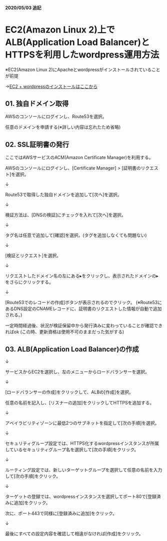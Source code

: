 #### 2020/05/03 追記

# EC2(Amazon Linux 2)上でALB(Application Load Balancer)とHTTPSを利用したwordpress運用方法

※EC2(Amazon Linux 2)にApacheとwordpressがインストールされていることが前提

→[EC2 + wordpressのインストールはここから](wordpress_installation.md)

## 01. 独自ドメイン取得

AWSのコンソールにログインし、Route53を選択。

任意のドメインを申請する(※詳しい内容は忘れたため省略)

## 02. SSL証明書の発行

ここではAWSサービスのACM(Amazon Certificate Manager)を利用する。

AWSのコンソールにログインし、[Certificate Manager] > [証明書のリクエスト]を選択。

↓

Route53で取得した独自ドメインを追加して[次へ]を選択。

↓

検証方法は、[DNSの検証]にチェックを入れて[次へ]を選択。

↓

タグ名は任意で追加して[確認]を選択。(タグを追加しなくても問題ない)

↓

[検証とリクエスト]を選択。

↓

リクエストしたドメイン名の左にある▸をクリックし、表示されたドメインの▸をさらにクリックする。

↓

[Route53でのレコードの作成]ボタンが表示されるのでクリック。
(※Route53にあるDNS設定のCNAMEレコードに、証明書のリクエストした情報が自動で追加される。)

一定時間経過後、状況が検証保留中から発行済みに変わっていることが確認できればok (この時、更新資格は使用不可のままだった気がする)

## 03. ALB(Application Load Balancer)の作成

↓

サービスからEC2を選択し、左のメニューからロードバランサーを選択。

↓

[ロードバランサーの作成]をクリックして、ALBの[作成]を選択。

任意の名前を記入し、[リスナーの追加]をクリックしてHTTPSを追加する。

↓

アベイラビリティゾーンに最低2つのサブネットを指定して[次の手順]を選択。

↓

セキュリティグループ設定では、HTTPS化するwordpressインスタンスが所属しているセキュリティグループ名を選択して[次の手順]をクリック。

↓

ルーティング設定では、新しいターゲットグループを選択して任意の名前を入力して[次の手順]をクリック。

↓

ターゲットの登録では、wordpressインスタンスを選択してポート80で[登録済みに追加]をクリック。

次に、ポート443で同様に[登録済みに追加]をクリック。

↓

最後にすべての設定内容を確認して相違がなければ[作成]をクリック。
